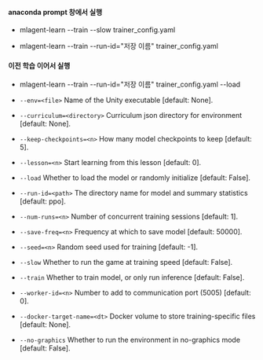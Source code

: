 
#### anaconda prompt 창에서 실행

- mlagent-learn --train --slow trainer_config.yaml

- mlagent-learn --train --run-id="저장 이름" trainer_config.yaml

#### 이전 학습 이어서 실행

- mlagent-learn --train --run-id="저장 이름" trainer_config.yaml --load

- `--env=<file>`               Name of the Unity executable [default: None].
- `--curriculum=<directory>`   Curriculum json directory for environment [default: None].
- `--keep-checkpoints=<n>`     How many model checkpoints to keep [default: 5].
- `--lesson=<n>`               Start learning from this lesson [default: 0].
- `--load`                     Whether to load the model or randomly initialize [default: False].
- `--run-id=<path>`            The directory name for model and summary statistics [default: ppo].
- `--num-runs=<n>`             Number of concurrent training sessions [default: 1].
- `--save-freq=<n>`            Frequency at which to save model [default: 50000].
- `--seed=<n>`                 Random seed used for training [default: -1].
- `--slow`                     Whether to run the game at training speed [default: False].
- `--train`                    Whether to train model, or only run inference [default: False].
- `--worker-id=<n>`            Number to add to communication port (5005) [default: 0].
- `--docker-target-name=<dt>`  Docker volume to store training-specific files [default: None].
- `--no-graphics`              Whether to run the environment in no-graphics mode [default: False].
 
